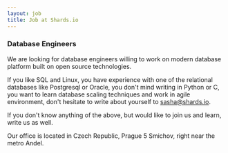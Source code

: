 ```yaml
---
layout: job
title: Job at Shards.io
---
```


### Database Engineers

We are looking for database engineers willing to work on modern database platform built on open source technologies.

If you like SQL and Linux, you have experience with one of the relational databases like Postgresql or Oracle, 
you don't mind writing in Python or C, you want to learn database scaling techniques and work in agile environment, 
don't hesitate to write about yourself to [sasha@shards.io](sasha@shards.io).

If you don't know anything of the above, but would like to join us and learn, write us as well.

Our office is located in Czech Republic, Prague 5 Smichov, right near the metro Andel.

